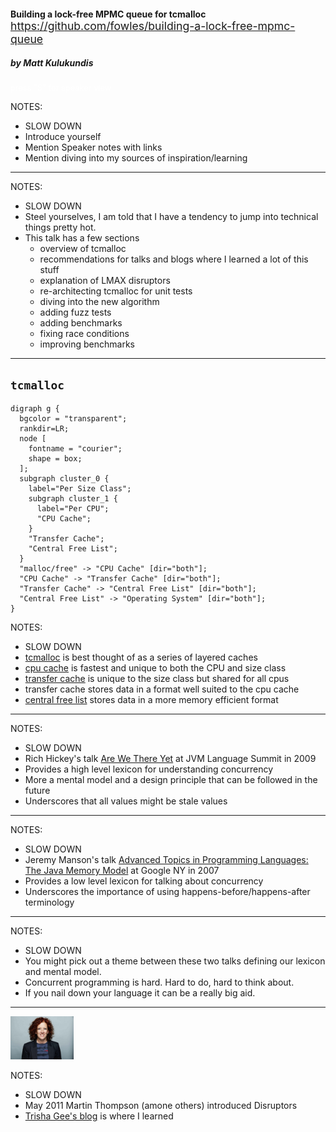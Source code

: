 <!-- .slide: data-background="./rusty-lock.jpg" -->

<div class="background" style="border-radius: 10px">
  <h4 style="margin-bottom: 0;">Building a lock-free MPMC queue for tcmalloc</h4>
  <a style="font-size: 1.1rem;" href="https://github.com/fowles/building-a-lock-free-mpmc-queue"> https://github.com/fowles/building-a-lock-free-mpmc-queue </a>
  <h5>by Matt Kulukundis</h5>
</div>
<div style="font-size: 0.8rem; color: white" class="absolute bottom-0">press "S" for speaker view</div>

NOTES:

- SLOW DOWN
- Introduce yourself
- Mention Speaker notes with links
- Mention diving into my sources of inspiration/learning

-----

<!-- .slide: data-background-color="black" -->
<!-- .slide: data-background="./overview.png" -->

NOTES:

- SLOW DOWN
- Steel yourselves, I am told that I have a tendency to jump into technical things pretty hot.
- This talk has a few sections
  - overview of tcmalloc
  - recommendations for talks and blogs where I learned a lot of this stuff
  - explanation of LMAX disruptors
  - re-architecting tcmalloc for unit tests
  - diving into the new algorithm
  - adding fuzz tests
  - adding benchmarks
  - fixing race conditions
  - improving benchmarks

-----

## `tcmalloc`

```language-plantuml
digraph g {
  bgcolor = "transparent";
  rankdir=LR;
  node [
    fontname = "courier";
    shape = box;
  ];
  subgraph cluster_0 {
    label="Per Size Class";
    subgraph cluster_1 {
      label="Per CPU";
      "CPU Cache";
    }
    "Transfer Cache";
    "Central Free List";
  }
  "malloc/free" -> "CPU Cache" [dir="both"];
  "CPU Cache" -> "Transfer Cache" [dir="both"];
  "Transfer Cache" -> "Central Free List" [dir="both"];
  "Central Free List" -> "Operating System" [dir="both"];
}
```

NOTES:

- SLOW DOWN
- [tcmalloc][1] is best thought of as a series of layered caches
- [cpu cache][2] is fastest and unique to both the CPU and size class
- [transfer cache][3] is unique to the size class but shared for all cpus
- transfer cache stores data in a format well suited to the cpu cache
- [central free list][4] stores data in a more memory efficient format

[1]: https://github.com/google/tcmalloc
[2]: https://github.com/google/tcmalloc/blob/master/tcmalloc/cpu_cache.h
[3]: https://github.com/google/tcmalloc/blob/master/tcmalloc/transfer_cache.h
[4]: https://github.com/google/tcmalloc/blob/master/tcmalloc/central_freelist.h


-----

<!-- .slide: data-background-color="black" -->
<!-- .slide: data-background="./epoch-time-model-rich-hickey.jpg" -->
<!-- .slide: data-background-size="contain" -->

NOTES:

- SLOW DOWN
- Rich Hickey's talk [Are We There Yet][1] at JVM Language Summit in 2009
- Provides a high level lexicon for understanding concurrency
- More a mental model and a design principle that can be followed in the future
- Underscores that all values might be stale values

[1]: https://www.infoq.com/presentations/Are-We-There-Yet-Rich-Hickey/

-----

<!-- .slide: data-background-color="black" -->
<!-- .slide: data-background="./java-memory-model-jeremy-manson.png" -->
<!-- .slide: data-background-size="contain" -->

NOTES:

- SLOW DOWN
- Jeremy Manson's talk [Advanced Topics in Programming Languages: The Java Memory Model][1] at Google NY in 2007
- Provides a low level lexicon for talking about concurrency
- Underscores the importance of using happens-before/happens-after terminology

[1]: https://www.youtube.com/watch?v=1FX4zco0ziY

-----

<!-- .slide: data-background="./sapir-whorf.png" -->
<!-- .slide: data-background-size="contain" -->

NOTES:

- SLOW DOWN
- You might pick out a theme between these two talks defining our lexicon and mental model.
- Concurrent programming is hard.  Hard to do, hard to think about.
- If you nail down your language it can be a really big aid.

-----

<!-- .slide: data-background="./disruptor-trisha-gee.png" -->
<!-- .slide: data-background-size="contain" -->
<img class="absolute bottom-0 left-0" src="./trisha-gee.png" style="width: 20%;" />

NOTES:

- SLOW DOWN
- May 2011 Martin Thompson (amone others) introduced Disruptors
- [Trisha Gee's blog][1] is where I learned

[1]: https://trishagee.github.io/post/disruptor_20__all_change_please/

